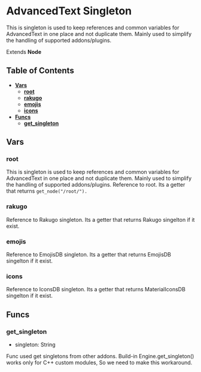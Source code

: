 # AdvancedText Singleton

This is singleton is used to keep references and common variables
for AdvancedText in one place and not duplicate them.
Mainly used to simplify the handling of supported addons/plugins.

Extends **Node**

## Table of Contents

- [**Vars**](#vars)
  - [**root**](#root)
  - [**rakugo**](#rakugo)
  - [**emojis**](#emojis)
  - [**icons**](#icons)
- [**Funcs**](#funcs)
  - [**get_singleton**](#get_singleton)

## Vars

### root

This is singleton is used to keep references and common variables
for AdvancedText in one place and not duplicate them.
Mainly used to simplify the handling of supported addons/plugins.
Reference to root. Its a getter that returns `get_node("/root/").`

### rakugo

Reference to Rakugo singleton.
Its a getter that returns Rakugo singelton if it exist.

### emojis

Reference to EmojisDB singleton.
Its a getter that returns EmojisDB singelton if it exist.

### icons

Reference to IconsDB singleton.
Its a getter that returns MaterialIconsDB singelton if it exist.

## Funcs

### get_singleton

- singleton: String

Func used get singletons from other addons.
Build-in Engine.get_singleton() works only for C++ custom modules,
So we need to make this workaround.
